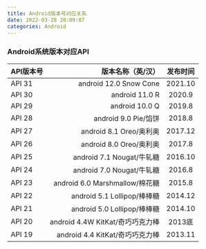 ```yaml
---
title: Android版本号对应关系
date: 2022-03-28 20:09:07
categories: Android
---
```

### Android系统版本对应API


| API版本号 |                版本名称（英/汉） | 发布时间 |
| :---------- | ---------------------------------: | :--------: |
| API 31    |           android 12.0 Snow Cone | 2021.10 |
| API 30    |                   android 11.0 R |  2020.9  |
| API 29    |                   android 10.0 Q |  2019.8  |
| API 28    |             android 9.0 Pie/馅饼 |  2018.8  |
| API 27    |          android 8.1 Oreo/奥利奥 | 2017.12 |
| API 26    |          android 8.0 Oreo/奥利奥 |  2017.8  |
| API 25    |        android 7.1 Nougat/牛轧糖 | 2016.10 |
| API 24    |        android 7.0 Nougat/牛轧糖 |  2016.8  |
| API 23    |   android 6.0 Marshmallow/棉花糖 |  2015.8  |
| API 22    |      android 5.1 Lollipop/棒棒糖 | 2014.12 |
| API 21    |      android 5.0 Lollipop/棒棒糖 | 2014.10 |
| API 20    | android 4.4W KitKat/奇巧巧克力棒 |  2013底  |
| API 19    |  android 4.4 KitKat/奇巧巧克力棒 | 2013.11 |
